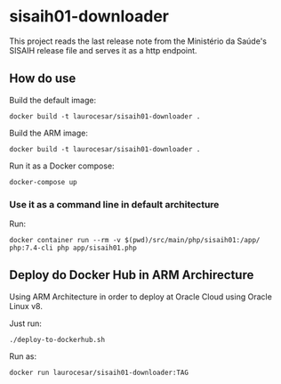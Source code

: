 # sisaih01-downloader

This project reads the last release note from the Ministério da Saúde's SISAIH release file
and serves it as a http endpoint.

## How do use

Build the default image:

```
docker build -t laurocesar/sisaih01-downloader .
```

Build the ARM image:

```
docker build -t laurocesar/sisaih01-downloader .
```

Run it as a Docker compose:

```
docker-compose up
```

### Use it as a command line in default architecture

Run:

```
docker container run --rm -v $(pwd)/src/main/php/sisaih01:/app/ php:7.4-cli php app/sisaih01.php
```

## Deploy do Docker Hub in ARM Archirecture

Using ARM Architecture in order to deploy at Oracle Cloud using Oracle Linux v8.

Just run:

```
./deploy-to-dockerhub.sh
```

Run as:

```
docker run laurocesar/sisaih01-downloader:TAG
```